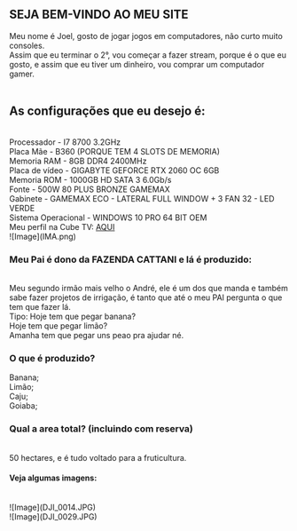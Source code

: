 ## SEJA BEM-VINDO AO MEU SITE

  <script type="text/javascript">
	alert = ("TEM CERTEZA QUE QUER ACESSAR O SITE?")
</script>

Meu nome é Joel, gosto de jogar jogos em computadores, não curto muito consoles.<br>
Assim que eu terminar o 2°, vou começar a fazer stream, porque é o que eu gosto, e assim que eu tiver um dinheiro, vou comprar um computador gamer.<br><br>
<h2>As configurações que eu desejo é:</h2><br>
Processador - I7 8700 3.2GHz<br>
Placa Mãe - B360 (PORQUE TEM 4 SLOTS DE MEMORIA)<br>
Memoria RAM - 8GB DDR4 2400MHz<br> 
Placa de vídeo - GIGABYTE GEFORCE RTX 2060 OC 6GB<br>
Memoria ROM - 1000GB HD SATA 3 6.0Gb/s<br>
Fonte - 500W 80 PLUS BRONZE GAMEMAX<br>
Gabinete - GAMEMAX ECO - LATERAL FULL WINDOW + 3 FAN 32 - LED VERDE<br>
Sistema Operacional - WINDOWS 10 PRO 64 BIT OEM<br>
Meu perfil na Cube TV: <a href="https://www.cube.tv/22814964">AQUI</a>  <BR>
![Image](IMA.png)

<h3>Meu Pai é dono da FAZENDA CATTANI e lá é produzido:</h3><br>
Meu segundo irmão mais velho o André, ele é um dos que manda e também sabe fazer projetos de irrigação, é tanto que até o meu PAI pergunta o que tem que fazer lá. <br>
Tipo:
Hoje tem que pegar banana?<br>
Hoje tem que pegar limão?<br>
Amanha tem que pegar uns peao pra ajudar né.<br>
<h3>O que é produzido?</h3>
Banana;<br>
Limão;<br>
Caju;<br>
Goiaba;<br>

<h3>Qual a area total? (incluindo com reserva)</h3><br>
50 hectares, e é tudo voltado para a fruticultura.<br>

<h4>Veja algumas imagens:</h4><br>
![Image](DJI_0014.JPG)<br>
![Image](DJI_0029.JPG)<br>






